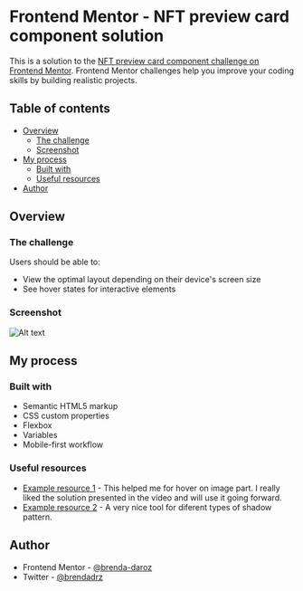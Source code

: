 # Frontend Mentor - NFT preview card component solution

This is a solution to the [NFT preview card component challenge on Frontend Mentor](https://www.frontendmentor.io/challenges/nft-preview-card-component-SbdUL_w0U). Frontend Mentor challenges help you improve your coding skills by building realistic projects. 

## Table of contents

- [Overview](#overview)
  - [The challenge](#the-challenge)
  - [Screenshot](#screenshot)
- [My process](#my-process)
  - [Built with](#built-with)
  - [Useful resources](#useful-resources)
- [Author](#author)


## Overview

### The challenge

Users should be able to:

- View the optimal layout depending on their device's screen size
- See hover states for interactive elements

### Screenshot

![Alt text](/nft-preview-card-component-main.png?raw=true "Project Screenshot")

## My process

### Built with

- Semantic HTML5 markup
- CSS custom properties
- Flexbox
- Variables
- Mobile-first workflow



### Useful resources

- [Example resource 1](https://www.youtube.com/watch?v=exb2ab72Xhs) - This helped me for hover on image part. I really liked the solution presented in the video and will use it going forward.
- [Example resource 2](https://getcssscan.com/css-box-shadow-examples) - A very nice tool for diferent types of shadow pattern.

## Author


- Frontend Mentor - [@brenda-daroz](https://www.frontendmentor.io/profile/brenda-daroz)
- Twitter - [@brendadrz](https://www.twitter.com/brendadrz)
